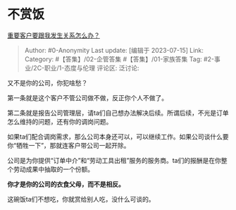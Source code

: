 # 不赏饭
[重要客户要跟我发生关系怎么办？](https://www.zhihu.com/question/42893115/answer/3119762760)

> Author: #0-Anonymity
> Last update: [编辑于 2023-07-15]
> Link:
> Category: #【答集】/02-企管答集 #【答集】/01-家族答集
> Tag: #2-事业/2C-职业/1-态度与伦理
> 评论区:
> 泛讨论:

又不是你的公司，你犯啥愁？

第一条就是这个客户不管公司做不做，反正你个人不做了。

第二条就是报告公司管理层，请ta们自己想办法解决后续。所谓后续，不光是订单怎么维持的问题，还有你的调岗问题。

如果ta们配合调岗需求，那么公司本身还可以，可以继续工作。如果公司谈什么要你“牺牲一下”，那就连客户带公司一起开除。

公司是为你提供“订单中介”和“劳动工具出租”服务的服务商。ta们的报酬是在你整个劳动成果中抽取的一个份额。

**你才是你的公司的衣食父母，而不是相反。**

这碗饭ta们不想吃，你就赏给别人吃，没什么可谈的。
